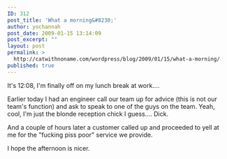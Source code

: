 ```yaml
---
ID: 312
post_title: 'What a morning&#8230;'
author: yochannah
post_date: 2009-01-15 13:14:09
post_excerpt: ""
layout: post
permalink: >
  http://catwithnoname.com/wordpress/blog/2009/01/15/what-a-morning/
published: true
---
```

It's 12:08, I'm finally off on my lunch break at work.... 

Earlier today I had an engineer call our team up for advice (this is not our team's function) and ask to speak to one of the guys on the team. Yeah, cool, I'm just the blonde reception chick I guess.... Dick.

And a couple of hours later a customer called up and proceeded to yell at me for the "fucking piss poor" service we provide. 

I hope the afternoon is nicer.